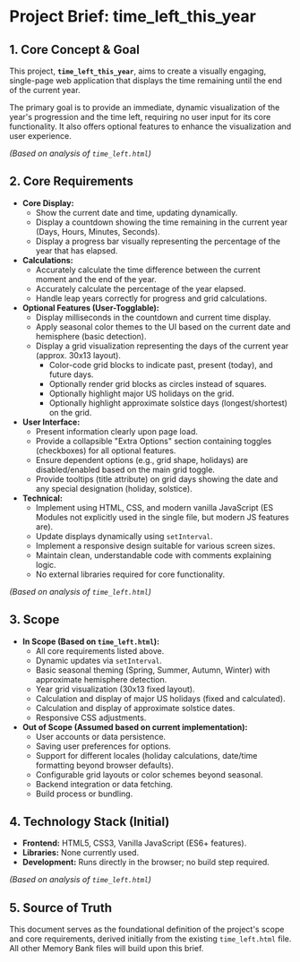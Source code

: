 # Project Brief: time_left_this_year

## 1. Core Concept & Goal

This project, **`time_left_this_year`**, aims to create a visually engaging, single-page web application that displays the time remaining until the end of the current year.

The primary goal is to provide an immediate, dynamic visualization of the year's progression and the time left, requiring no user input for its core functionality. It also offers optional features to enhance the visualization and user experience.

*(Based on analysis of `time_left.html`)*

## 2. Core Requirements

*   **Core Display:**
    *   Show the current date and time, updating dynamically.
    *   Display a countdown showing the time remaining in the current year (Days, Hours, Minutes, Seconds).
    *   Display a progress bar visually representing the percentage of the year that has elapsed.
*   **Calculations:**
    *   Accurately calculate the time difference between the current moment and the end of the year.
    *   Accurately calculate the percentage of the year elapsed.
    *   Handle leap years correctly for progress and grid calculations.
*   **Optional Features (User-Togglable):**
    *   Display milliseconds in the countdown and current time display.
    *   Apply seasonal color themes to the UI based on the current date and hemisphere (basic detection).
    *   Display a grid visualization representing the days of the current year (approx. 30x13 layout).
        *   Color-code grid blocks to indicate past, present (today), and future days.
        *   Optionally render grid blocks as circles instead of squares.
        *   Optionally highlight major US holidays on the grid.
        *   Optionally highlight approximate solstice days (longest/shortest) on the grid.
*   **User Interface:**
    *   Present information clearly upon page load.
    *   Provide a collapsible "Extra Options" section containing toggles (checkboxes) for all optional features.
    *   Ensure dependent options (e.g., grid shape, holidays) are disabled/enabled based on the main grid toggle.
    *   Provide tooltips (title attribute) on grid days showing the date and any special designation (holiday, solstice).
*   **Technical:**
    *   Implement using HTML, CSS, and modern vanilla JavaScript (ES Modules not explicitly used in the single file, but modern JS features are).
    *   Update displays dynamically using `setInterval`.
    *   Implement a responsive design suitable for various screen sizes.
    *   Maintain clean, understandable code with comments explaining logic.
    *   No external libraries required for core functionality.

*(Based on analysis of `time_left.html`)*

## 3. Scope

*   **In Scope (Based on `time_left.html`):**
    *   All core requirements listed above.
    *   Dynamic updates via `setInterval`.
    *   Basic seasonal theming (Spring, Summer, Autumn, Winter) with approximate hemisphere detection.
    *   Year grid visualization (30x13 fixed layout).
    *   Calculation and display of major US holidays (fixed and calculated).
    *   Calculation and display of approximate solstice dates.
    *   Responsive CSS adjustments.
*   **Out of Scope (Assumed based on current implementation):**
    *   User accounts or data persistence.
    *   Saving user preferences for options.
    *   Support for different locales (holiday calculations, date/time formatting beyond browser defaults).
    *   Configurable grid layouts or color schemes beyond seasonal.
    *   Backend integration or data fetching.
    *   Build process or bundling.

## 4. Technology Stack (Initial)

*   **Frontend:** HTML5, CSS3, Vanilla JavaScript (ES6+ features).
*   **Libraries:** None currently used.
*   **Development:** Runs directly in the browser; no build step required.

*(Based on analysis of `time_left.html`)*

## 5. Source of Truth

This document serves as the foundational definition of the project's scope and core requirements, derived initially from the existing `time_left.html` file. All other Memory Bank files will build upon this brief.
